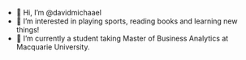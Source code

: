 - 👋 Hi, I’m @davidmichaael
- 👀 I’m interested in playing sports, reading books and learning new things!
- 🌱 I’m currently a student taking Master of Business Analytics at Macquarie University.

<!---
davidmichaael/davidmichaael is a ✨ special ✨ repository because its `README.md` (this file) appears on your GitHub profile.
You can click the Preview link to take a look at your changes.
--->
